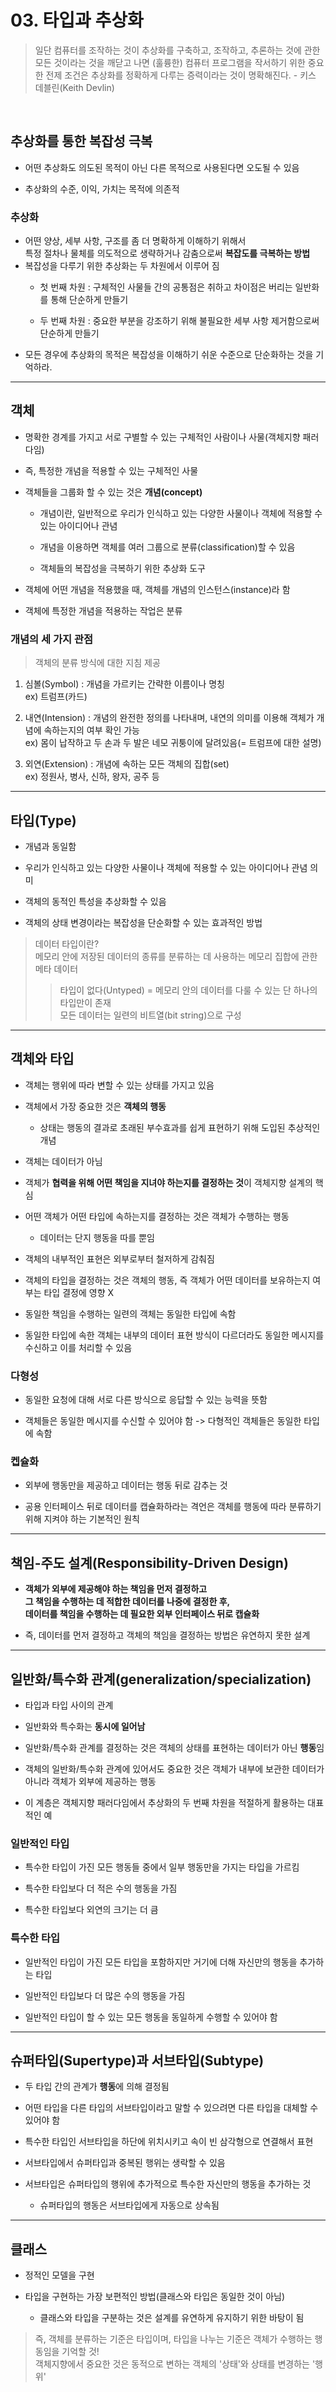 # 03. 타입과 추상화

> 일단 컴퓨터를 조작하는 것이 추상화를 구축하고, 조작하고, 추론하는 것에 관한 모든 것이라는 것을 깨닫고 나면 
> (훌륭한) 컴퓨터 프로그램을 작서하기 위한 중요한 전제 조건은 추상화를 정확하게 다루는 증력이라는 것이 명확해진다.
> \- 키스 데블린(Keith Devlin)
<br/>

## 추상화를 통한 복잡성 극복

- 어떤 추상화도 의도된 목적이 아닌 다른 목적으로 사용된다면 오도될 수 있음

- 추상화의 수준, 이익, 가치는 목적에 의존적

### 추상화

- 어떤 양상, 세부 사항, 구조를 좀 더 명확하게 이해하기 위해서 <br/> 특정 절차나 물체를 의도적으로 생략하거나 감춤으로써 **복잡도를 극복하는 방법**
- 복잡성을 다루기 위한 추상화는 두 차원에서 이루어 짐
  - 첫 번째 차원 : 구체적인 사물들 간의 공통점은 취하고 차이점은 버리는 일반화를 통해 단순하게 만들기
  
  - 두 번째 차원 : 중요한 부분을 강조하기 위해 불필요한 세부 사항 제거함으로써 단순하게 만들기
- 모든 경우에 추상화의 목적은 복잡성을 이해하기 쉬운 수준으로 단순화하는 것을 기억하라.
<hr>

## 객체
- 명확한 경계를 가지고 서로 구별할 수 있는 구체적인 사람이나 사물(객체지향 패러다임)

- 즉, 특정한 개념을 적용할 수 있는 구체적인 사물
- 객체들을 그룹화 할 수 있는 것은 **개념(concept)**
  - 개념이란, 일반적으로 우리가 인식하고 있는 다양한 사물이나 객체에 적용할 수 있는 아이디어나 관념
  
  - 개념을 이용하면 객체를 여러 그룹으로 분류(classification)할 수 있음
  - 객체들의 복잡성을 극복하기 위한 추상화 도구
- 객체에 어떤 개념을 적용했을 때, 객체를 개념의 인스턴스(instance)라 함
- 객체에 특정한 개념을 적용하는 작업은 분류


### 개념의 세 가지 관점
> 객체의 분류 방식에 대한 지침 제공
1. 심볼(Symbol) : 개념을 가르키는 간략한 이름이나 명칭 <br/> ex) 트럼프(카드)

2. 내연(Intension) : 개념의 완전한 정의를 나타내며, 내연의 의미를 이용해 객체가 개념에 속하는지의 여부 확인 가능<br/> ex) 몸이 납작하고 두 손과 두 발은 네모 귀퉁이에 달려있음(= 트럼프에 대한 설명)

3. 외연(Extension) : 개념에 속하는 모든 객체의 집합(set) <br/> ex) 정원사, 병사, 신하, 왕자, 공주 등

<hr>


## 타입(Type)
- 개념과 동일함

- 우리가 인식하고 있는 다양한 사물이나 객체에 적용할 수 있는 아이디어나 관념 의미
- 객체의 동적인 특성을 추상화할 수 있음
- 객체의 상태 변경이라는 복잡성을 단순화할 수 있는 효과적인 방법


> 데이터 타입이란? <br/>
> 메모리 안에 저장된 데이터의 종류를 분류하는 데 사용하는 메모리 집합에 관한 메타 데이터
>> 타입이 없다(Untyped) =  메모리 안의 데이터를 다룰 수 있는 단 하나의 타입만이 존재 <br/>
>> 모든 데이터는 일련의 비트열(bit string)으로 구성


<hr>

## 객체와 타입
- 객체는 행위에 따라 변할 수 있는 상태를 가지고 있음

- 객체에서 가장 중요한 것은 **객체의 행동**
  - 상태는 행동의 결과로 초래된 부수효과를 쉽게 표현하기 위해 도입된 추상적인 개념
- 객체는 데이터가 아님
- 객체가 **협력을 위해 어떤 책임을 지녀야 하는지를 결정하는 것**이 객체지향 설계의 핵심
- 어떤 객체가 어떤 타입에 속하는지를 결정하는 것은 객체가 수행하는 행동
  - 데이터는 단지 행동을 따를 뿐임
- 객체의 내부적인 표현은 외부로부터 철저하게 감춰짐
- 객체의 타입을 결정하는 것은 객체의 행동, 즉 객체가 어떤 데이터를 보유하는지 여부는 타입 결정에 영향 X

- 동일한 책임을 수행하는 일련의 객체는 동일한 타입에 속함
- 동일한 타입에 속한 객체는 내부의 데이터 표현 방식이 다르더라도 동일한 메시지를 수신하고 이를 처리할 수 있음

### 다형성
- 동일한 요청에 대해 서로 다른 방식으로 응답할 수 있는 능력을 뜻함

- 객체들은 동일한 메시지를 수신할 수 있어야 함 -> 다형적인 객체들은 동일한 타입에 속함


### 켑슐화
- 외부에 행동만을 제공하고 데이터는 행동 뒤로 감추는 것

- 공용 인터페이스 뒤로 데이터를 캡슐화하라는 격언은 객체를 행동에 따라 분류하기 위해 지켜야 하는 기본적인 원칙

<hr>

## 책임-주도 설계(Responsibility-Driven Design)
- **객체가 외부에 제공해야 하는 책임을 먼저 결정하고 <br/> 그 책임을 수행하는 데 적합한 데이터를 나중에 결정한 후, <br/> 데이터를 책임을 수행하는 데 필요한 외부 인터페이스 뒤로 캡슐화**

- 즉, 데이터를 먼저 결정하고 객체의 책임을 결정하는 방법은 유연하지 못한 설계

<hr>

## 일반화/특수화 관계(generalization/specialization)
- 타입과 타입 사이의 관계

- 일반화와 특수화는 **동시에 일어남**
- 일반화/특수화 관계를 결정하는 것은 객체의 상태를 표현하는 데이터가 아닌 **행동**임
- 객체의 일반화/특수화 관계에 있어서도 중요한 것은 객체가 내부에 보관한 데이터가 아니라 객체가 외부에 제공하는 행동
- 이 계층은 객체지향 패러다임에서 추상화의 두 번째 차원을 적절하게 활용하는 대표적인 예

### 일반적인 타입
- 특수한 타입이 가진 모든 행동들 중에서 일부 행동만을 가지는 타입을 가르킴

- 특수한 타입보다 더 적은 수의 행동을 가짐
- 특수한 타입보다 외연의 크기는 더 큼

### 특수한 타입
- 일반적인 타입이 가진 모든 타입을 포함하지만 거기에 더해 자신만의 행동을 추가하는 타입

- 일반적인 타입보다 더 많은 수의 행동을 가짐
- 일반적인 타입이 할 수 있는 모든 행동을 동일하게 수행할 수 있어야 함

<hr>

## 슈퍼타입(Supertype)과 서브타입(Subtype)
- 두 타입 간의 관계가 **행동**에 의해 결정됨

- 어떤 타입을 다른 타입의 서브타입이라고 말할 수 있으려면 다른 타입을 대체할 수 있어야 함
- 특수한 타입인 서브타입을 하단에 위치시키고 속이 빈 삼각형으로 연결해서 표현
- 서브타입에서 슈퍼타입과 중복된 행위는 생락할 수 있음
- 서브타입은 슈퍼타입의 행위에 추가적으로 특수한 자신만의 행동을 추가하는 것
  - 슈퍼타입의 행동은 서브타입에게 자동으로 상속됨 

<hr>

## 클래스
- 정적인 모델을 구현

- 타입을 구현하는 가장 보편적인 방법(클래스와 타입은 동일한 것이 아님)
  - 클래스와 타입을 구분하는 것은 설계를 유연하게 유지하기 위한 바탕이 됨



> 즉, 객체를 분류하는 기준은 타입이며, 타입을 나누는 기준은 객체가 수행하는 행동임을 기억할 것!<br/>
> 객체지향에서 중요한 것은 동적으로 변하는 객체의 '상태'와 상태를 변경하는 '행위'
